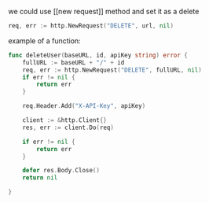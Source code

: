 we could use [[new request]] method and set it as a delete

```go
req, err := http.NewRequest("DELETE", url, nil)
```

example of a function:
```go
func deleteUser(baseURL, id, apiKey string) error {
    fullURL := baseURL + "/" + id
    req, err := http.NewRequest("DELETE", fullURL, nil)
    if err != nil {
        return err
    }

    req.Header.Add("X-API-Key", apiKey)

    client := &http.Client{}
    res, err := client.Do(req)

    if err != nil {
        return err
    }

    defer res.Body.Close()
    return nil

}
```